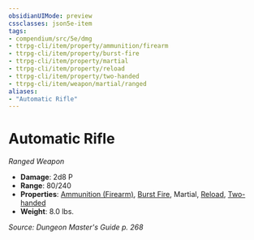 ```yaml
---
obsidianUIMode: preview
cssclasses: json5e-item
tags:
- compendium/src/5e/dmg
- ttrpg-cli/item/property/ammunition/firearm
- ttrpg-cli/item/property/burst-fire
- ttrpg-cli/item/property/martial
- ttrpg-cli/item/property/reload
- ttrpg-cli/item/property/two-handed
- ttrpg-cli/item/weapon/martial/ranged
aliases: 
- "Automatic Rifle"
---
```

# Automatic Rifle
*Ranged Weapon*  

- **Damage**: 2d8 P
- **Range**: 80/240
- **Properties**: [Ammunition (Firearm)](/compendium/rules/item-properties.md#Ammunition%20(Firearm)), [Burst Fire](/compendium/rules/item-properties.md#Burst%20Fire), Martial, [Reload](/compendium/rules/item-properties.md#Reload), [Two-handed](/compendium/rules/item-properties.md#Two-handed)
- **Weight**: 8.0 lbs.

*Source: Dungeon Master's Guide p. 268*